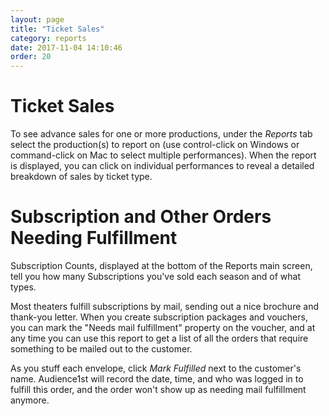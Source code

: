 ```yaml
---
layout: page
title: "Ticket Sales"
category: reports
date: 2017-11-04 14:10:46
order: 20
---
```



# Ticket Sales

To see advance sales for one or more productions, under the _Reports_
tab select the production(s) to report on (use control-click on Windows
or command-click on Mac to select multiple performances).  When the
report is displayed, you can click on individual performances to reveal
a detailed breakdown of sales by ticket type.



# Subscription and Other Orders Needing Fulfillment

Subscription Counts, displayed at the bottom of the Reports main screen,
tell you how many Subscriptions you've sold each season and of what
types.

Most theaters fulfill subscriptions by mail, sending out a nice brochure and thank-you letter.  When you create subscription packages and vouchers, you can mark the "Needs mail fulfillment" property on the voucher, and at any time you can use this report to get a list of all the orders that require something to be mailed out to the customer.

As you stuff each envelope, click _Mark Fulfilled_ next to the customer's name.  Audience1st will record the date, time, and who was logged in to fulfill this order, and the order won't show up as needing mail fulfillment anymore.
